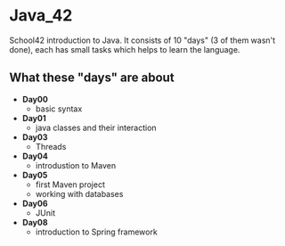 # Java_42
School42 introduction to Java. It consists of 10 "days" (3 of them wasn't done), each has small tasks which helps to learn the language.
## What these "days" are about
- **Day00**
	- basic syntax
- **Day01**
	- java classes and their interaction
- **Day03**
	- Threads
- **Day04**
	- introdustion to Maven
- **Day05**
	- first Maven project
	- working with databases
- **Day06**
	- JUnit
- **Day08**
	- introduction to Spring framework
